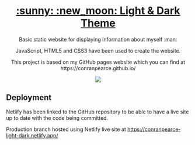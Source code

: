 <h1 align="center">
  <a href="https://conranpearce-light-dark.netlify.app//">:sunny: :new_moon: Light & Dark Theme</a>
</h1>

<p align="center">Basic static website for displaying information about myself :man:</p>

<p align="center">JavaScript, HTML5 and CSS3 have been used to create the website.</p>

<p align="center">This project is based on my GitHub pages website which you can find at https://conranpearce.github.io/</p>

<p align="center">
  <img src="demo/demo.gif"/>
</p>

## Deployment

Netlify has been linked to the GitHub repository to be able to have a live site up to date with the code being committed.

Production branch hosted using Netlify live site at https://conranpearce-light-dark.netlify.app/
